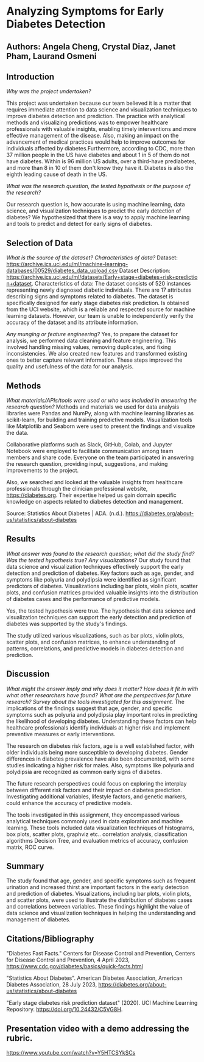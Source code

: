 # Analyzing Symptoms for Early Diabetes Detection

## Authors: Angela Cheng, Crystal Diaz, Janet Pham, Laurand Osmeni

## Introduction
_Why was the project undertaken?_

This project was undertaken because our team believed it is a matter that requires immediate attention to data science and visualization techniques to improve diabetes detection and prediction. The practice with analytical methods and visualizing predictions was to empower healthcare professionals with valuable insights, enabling timely interventions and more effective management of the disease. Also, making an impact on the advancement of medical practices would help to improve outcomes for individuals affected by diabetes.Furthermore, according to CDC, more than 37 million people in the US have diabetes and about 1 in 5 of them do not have diabetes. Within is 96 million US adults, over a third-have prediabetes, and more than 8 in 10 of them don't know they have it. Diabetes is also the eighth leading cause of death in the US. 



_What was the research question, the tested hypothesis or the purpose of the research?_

Our research question is, how accurate is using machine learning, data science, and visualization techniques to predict the early detection of diabetes? 
We hypothesized that there is a way to apply machine learning and tools to predict and detect for early signs of diabetes.

## Selection of Data
_What is the source of the dataset? Characteristics of data?_
Dataset: https://archive.ics.uci.edu/ml/machine-learning-databases/00529/diabetes_data_upload.csv
Dataset Description: https://archive.ics.uci.edu/ml/datasets/Early+stage+diabetes+risk+prediction+dataset.
Characteristics of data: 
The dataset consists of 520 instances representing newly diagnosed diabetic individuals. There are 17 attributes describing signs and symptoms related to diabetes. The dataset is specifically designed for early stage diabetes risk prediction. Is obtained from the UCI website, which is a reliable and respected source for machine learning datasets. However, our team is unable to independently verify the accuracy of the dataset and its attribute information. 


_Any munging or feature engineering?_
Yes, to prepare the dataset for analysis, we performed data cleaning and feature engineering. This involved handling missing values, removing duplicates, and fixing inconsistencies. We also created new features and transformed existing ones to better capture relevant information. These steps improved the quality and usefulness of the data for our analysis.

## Methods
_What materials/APIs/tools were used or who was included in answering the research question?_
Methods and materials we used for data analysis libraries were Pandas and NumPy, along with machine learning libraries as scikit-learn, for building and training predictive models. Visualization tools like Matplotlib and Seaborn were used to present the findings and visualize the data.

Collaborative platforms such as Slack, GitHub, Colab, and Jupyter Notebook were employed to facilitate communication among team members and share code. Everyone on the team participated in answering the research question, providing input, suggestions, and making improvements to the project.

Also, we searched and looked at the valuable insights from healthcare professionals through the clinician professional website, https://diabetes.org. Their expertise helped us gain domain specific knowledge on aspects related to diabetes detection and management.

Source: Statistics About Diabetes | ADA. (n.d.). https://diabetes.org/about-us/statistics/about-diabetes

## Results
_What answer was found to the research question; what did the study find? Was the tested hypothesis true? Any visualizations?_
Our study found that data science and visualization techniques effectively support the early detection and prediction of diabetes. Key factors such as age, gender, and symptoms like polyuria and polydipsia were identified as significant predictors of diabetes. Visualizations including bar plots, violin plots, scatter plots, and confusion matrices provided valuable insights into the distribution of diabetes cases and the performance of predictive models.

Yes, the tested hypothesis were true. The hypothesis that data science and visualization techniques can support the early detection and prediction of diabetes was supported by the study's findings.

The study utilized various visualizations, such as bar plots, violin plots, scatter plots, and confusion matrices, to enhance understanding of patterns, correlations, and predictive models in diabetes detection and prediction.


## Discussion
_What might the answer imply and why does it matter? How does it fit in with what other researchers have found? What are the perspectives for future research? Survey about the tools investigated for this assignment._
The implications of the findings suggest that age, gender, and specific symptoms such as polyuria and polydipsia play important roles in predicting the likelihood of developing diabetes. Understanding these factors can help healthcare professionals identify individuals at higher risk and implement preventive measures or early interventions.

The research on diabetes risk factors, age is a well established factor, with older individuals being more susceptible to developing diabetes. Gender differences in diabetes prevalence have also been documented, with some studies indicating a higher risk for males. Also, symptoms like polyuria and polydipsia are recognized as common early signs of diabetes.

The future research perspectives could focus on exploring the interplay between different risk factors and their impact on diabetes prediction. Investigating additional variables, lifestyle factors, and genetic markers, could enhance the accuracy of predictive models.

The tools investigated in this assignment, they encompassed various analytical techniques commonly used in data exploration and machine learning. These tools included data visualization techniques of histograms, box plots, scatter plots, graphviz etc.. correlation analysis, classification algorithms Decision Tree, and evaluation metrics of accuracy, confusion matrix, ROC curve.


## Summary
The study found that age, gender, and specific symptoms such as frequent urination and increased thirst are important factors in the early detection and prediction of diabetes. Visualizations, including bar plots, violin plots, and scatter plots, were used to illustrate the distribution of diabetes cases and correlations between variables. These findings highlight the value of data science and visualization techniques in helping the understanding and management of diabetes.

## Citations/Bibliography
"Diabetes Fast Facts." Centers for Disease Control and Prevention, Centers for Disease Control and Prevention, 4 April 2023, https://www.cdc.gov/diabetes/basics/quick-facts.html

"Statistics About Diabetes". American Diabetes Association, American Diabetes Association, 28 July 2023, https://diabetes.org/about-us/statistics/about-diabetes

"Early stage diabetes risk prediction dataset" (2020). UCI Machine Learning Repository. https://doi.org/10.24432/C5VG8H.

## Presentation video with a demo addressing the rubric.
https://www.youtube.com/watch?v=Y5HTCSYkSCs


